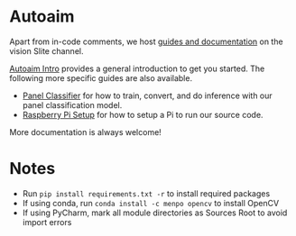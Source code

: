 # Autoaim
Apart from in-code comments, we host [guides and documentation](https://ubcrobomaster.slite.com/app/channels/dA4dO1hHij/notes/ZYTtyAq~lp) on the vision Slite channel.

[Autoaim Intro](https://ubcrobomaster.slite.com/app/channels/dA4dO1hHij/notes/xn1FDEEL2l) provides a general introduction to get you started. The following more specific guides are also available.
* [Panel Classifier](https://ubcrobomaster.slite.com/app/channels/dA4dO1hHij/notes/PBxt9ou6BB) for how to train, convert, and do inference with our panel classification model.
* [Raspberry Pi Setup](https://ubcrobomaster.slite.com/app/channels/dA4dO1hHij/notes/dBspLGe9VC) for how to setup a Pi to run our source code.

More documentation is always welcome!


# Notes
* Run `pip install requirements.txt -r` to install required packages
* If using conda, run `conda install -c menpo opencv` to install OpenCV
* If using PyCharm, mark all module directories as Sources Root to avoid import errors
